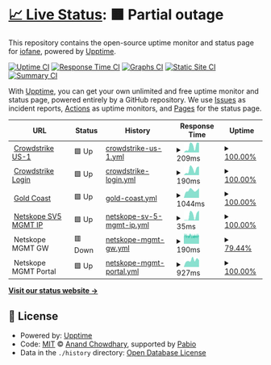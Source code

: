 # [📈 Live Status](https://demo.upptime.js.org): <!--live status--> **🟧 Partial outage**

This repository contains the open-source uptime monitor and status page for [iofane](https://demo.upptime.js.org), powered by [Upptime](https://github.com/upptime/upptime).

[![Uptime CI](https://github.com/iofane/gitup/workflows/Uptime%20CI/badge.svg)](https://github.com/iofane/gitup/actions?query=workflow%3A%22Uptime+CI%22)
[![Response Time CI](https://github.com/iofane/gitup/workflows/Response%20Time%20CI/badge.svg)](https://github.com/iofane/gitup/actions?query=workflow%3A%22Response+Time+CI%22)
[![Graphs CI](https://github.com/iofane/gitup/workflows/Graphs%20CI/badge.svg)](https://github.com/iofane/gitup/actions?query=workflow%3A%22Graphs+CI%22)
[![Static Site CI](https://github.com/iofane/gitup/workflows/Static%20Site%20CI/badge.svg)](https://github.com/iofane/gitup/actions?query=workflow%3A%22Static+Site+CI%22)
[![Summary CI](https://github.com/iofane/gitup/workflows/Summary%20CI/badge.svg)](https://github.com/iofane/gitup/actions?query=workflow%3A%22Summary+CI%22)

With [Upptime](https://upptime.js.org), you can get your own unlimited and free uptime monitor and status page, powered entirely by a GitHub repository. We use [Issues](https://github.com/iofane/gitup/issues) as incident reports, [Actions](https://github.com/iofane/gitup/actions) as uptime monitors, and [Pages](https://demo.upptime.js.org) for the status page.

<!--start: status pages-->
<!-- This summary is generated by Upptime (https://github.com/upptime/upptime) -->
<!-- Do not edit this manually, your changes will be overwritten -->
<!-- prettier-ignore -->
| URL | Status | History | Response Time | Uptime |
| --- | ------ | ------- | ------------- | ------ |
| <img alt="" src="https://icons.duckduckgo.com/ip3/ts01-b.cloudsink.net.ico" height="13"> [Crowdstrike US-1](https://ts01-b.cloudsink.net) | 🟩 Up | [crowdstrike-us-1.yml](https://github.com/iofane/gitup/commits/HEAD/history/crowdstrike-us-1.yml) | <details><summary><img alt="Response time graph" src="./graphs/crowdstrike-us-1/response-time-week.png" height="20"> 209ms</summary><br><a href="https://iofane.github.io/gitup/history/crowdstrike-us-1"><img alt="Response time 263" src="https://img.shields.io/endpoint?url=https%3A%2F%2Fraw.githubusercontent.com%2Fiofane%2Fgitup%2FHEAD%2Fapi%2Fcrowdstrike-us-1%2Fresponse-time.json"></a><br><a href="https://iofane.github.io/gitup/history/crowdstrike-us-1"><img alt="24-hour response time 331" src="https://img.shields.io/endpoint?url=https%3A%2F%2Fraw.githubusercontent.com%2Fiofane%2Fgitup%2FHEAD%2Fapi%2Fcrowdstrike-us-1%2Fresponse-time-day.json"></a><br><a href="https://iofane.github.io/gitup/history/crowdstrike-us-1"><img alt="7-day response time 209" src="https://img.shields.io/endpoint?url=https%3A%2F%2Fraw.githubusercontent.com%2Fiofane%2Fgitup%2FHEAD%2Fapi%2Fcrowdstrike-us-1%2Fresponse-time-week.json"></a><br><a href="https://iofane.github.io/gitup/history/crowdstrike-us-1"><img alt="30-day response time 234" src="https://img.shields.io/endpoint?url=https%3A%2F%2Fraw.githubusercontent.com%2Fiofane%2Fgitup%2FHEAD%2Fapi%2Fcrowdstrike-us-1%2Fresponse-time-month.json"></a><br><a href="https://iofane.github.io/gitup/history/crowdstrike-us-1"><img alt="1-year response time 263" src="https://img.shields.io/endpoint?url=https%3A%2F%2Fraw.githubusercontent.com%2Fiofane%2Fgitup%2FHEAD%2Fapi%2Fcrowdstrike-us-1%2Fresponse-time-year.json"></a></details> | <details><summary><a href="https://iofane.github.io/gitup/history/crowdstrike-us-1">100.00%</a></summary><a href="https://iofane.github.io/gitup/history/crowdstrike-us-1"><img alt="All-time uptime 100.00%" src="https://img.shields.io/endpoint?url=https%3A%2F%2Fraw.githubusercontent.com%2Fiofane%2Fgitup%2FHEAD%2Fapi%2Fcrowdstrike-us-1%2Fuptime.json"></a><br><a href="https://iofane.github.io/gitup/history/crowdstrike-us-1"><img alt="24-hour uptime 100.00%" src="https://img.shields.io/endpoint?url=https%3A%2F%2Fraw.githubusercontent.com%2Fiofane%2Fgitup%2FHEAD%2Fapi%2Fcrowdstrike-us-1%2Fuptime-day.json"></a><br><a href="https://iofane.github.io/gitup/history/crowdstrike-us-1"><img alt="7-day uptime 100.00%" src="https://img.shields.io/endpoint?url=https%3A%2F%2Fraw.githubusercontent.com%2Fiofane%2Fgitup%2FHEAD%2Fapi%2Fcrowdstrike-us-1%2Fuptime-week.json"></a><br><a href="https://iofane.github.io/gitup/history/crowdstrike-us-1"><img alt="30-day uptime 100.00%" src="https://img.shields.io/endpoint?url=https%3A%2F%2Fraw.githubusercontent.com%2Fiofane%2Fgitup%2FHEAD%2Fapi%2Fcrowdstrike-us-1%2Fuptime-month.json"></a><br><a href="https://iofane.github.io/gitup/history/crowdstrike-us-1"><img alt="1-year uptime 100.00%" src="https://img.shields.io/endpoint?url=https%3A%2F%2Fraw.githubusercontent.com%2Fiofane%2Fgitup%2FHEAD%2Fapi%2Fcrowdstrike-us-1%2Fuptime-year.json"></a></details>
| <img alt="" src="https://icons.duckduckgo.com/ip3/falcon.crowdstrike.com.ico" height="13"> [Crowdstrike Login](https://falcon.crowdstrike.com/login/) | 🟩 Up | [crowdstrike-login.yml](https://github.com/iofane/gitup/commits/HEAD/history/crowdstrike-login.yml) | <details><summary><img alt="Response time graph" src="./graphs/crowdstrike-login/response-time-week.png" height="20"> 190ms</summary><br><a href="https://iofane.github.io/gitup/history/crowdstrike-login"><img alt="Response time 233" src="https://img.shields.io/endpoint?url=https%3A%2F%2Fraw.githubusercontent.com%2Fiofane%2Fgitup%2FHEAD%2Fapi%2Fcrowdstrike-login%2Fresponse-time.json"></a><br><a href="https://iofane.github.io/gitup/history/crowdstrike-login"><img alt="24-hour response time 293" src="https://img.shields.io/endpoint?url=https%3A%2F%2Fraw.githubusercontent.com%2Fiofane%2Fgitup%2FHEAD%2Fapi%2Fcrowdstrike-login%2Fresponse-time-day.json"></a><br><a href="https://iofane.github.io/gitup/history/crowdstrike-login"><img alt="7-day response time 190" src="https://img.shields.io/endpoint?url=https%3A%2F%2Fraw.githubusercontent.com%2Fiofane%2Fgitup%2FHEAD%2Fapi%2Fcrowdstrike-login%2Fresponse-time-week.json"></a><br><a href="https://iofane.github.io/gitup/history/crowdstrike-login"><img alt="30-day response time 218" src="https://img.shields.io/endpoint?url=https%3A%2F%2Fraw.githubusercontent.com%2Fiofane%2Fgitup%2FHEAD%2Fapi%2Fcrowdstrike-login%2Fresponse-time-month.json"></a><br><a href="https://iofane.github.io/gitup/history/crowdstrike-login"><img alt="1-year response time 233" src="https://img.shields.io/endpoint?url=https%3A%2F%2Fraw.githubusercontent.com%2Fiofane%2Fgitup%2FHEAD%2Fapi%2Fcrowdstrike-login%2Fresponse-time-year.json"></a></details> | <details><summary><a href="https://iofane.github.io/gitup/history/crowdstrike-login">100.00%</a></summary><a href="https://iofane.github.io/gitup/history/crowdstrike-login"><img alt="All-time uptime 100.00%" src="https://img.shields.io/endpoint?url=https%3A%2F%2Fraw.githubusercontent.com%2Fiofane%2Fgitup%2FHEAD%2Fapi%2Fcrowdstrike-login%2Fuptime.json"></a><br><a href="https://iofane.github.io/gitup/history/crowdstrike-login"><img alt="24-hour uptime 100.00%" src="https://img.shields.io/endpoint?url=https%3A%2F%2Fraw.githubusercontent.com%2Fiofane%2Fgitup%2FHEAD%2Fapi%2Fcrowdstrike-login%2Fuptime-day.json"></a><br><a href="https://iofane.github.io/gitup/history/crowdstrike-login"><img alt="7-day uptime 100.00%" src="https://img.shields.io/endpoint?url=https%3A%2F%2Fraw.githubusercontent.com%2Fiofane%2Fgitup%2FHEAD%2Fapi%2Fcrowdstrike-login%2Fuptime-week.json"></a><br><a href="https://iofane.github.io/gitup/history/crowdstrike-login"><img alt="30-day uptime 100.00%" src="https://img.shields.io/endpoint?url=https%3A%2F%2Fraw.githubusercontent.com%2Fiofane%2Fgitup%2FHEAD%2Fapi%2Fcrowdstrike-login%2Fuptime-month.json"></a><br><a href="https://iofane.github.io/gitup/history/crowdstrike-login"><img alt="1-year uptime 100.00%" src="https://img.shields.io/endpoint?url=https%3A%2F%2Fraw.githubusercontent.com%2Fiofane%2Fgitup%2FHEAD%2Fapi%2Fcrowdstrike-login%2Fuptime-year.json"></a></details>
| <img alt="" src="https://icons.duckduckgo.com/ip3/www.goldcoast.qld.gov.au.ico" height="13"> [Gold Coast](https://www.goldcoast.qld.gov.au/Home) | 🟩 Up | [gold-coast.yml](https://github.com/iofane/gitup/commits/HEAD/history/gold-coast.yml) | <details><summary><img alt="Response time graph" src="./graphs/gold-coast/response-time-week.png" height="20"> 1044ms</summary><br><a href="https://iofane.github.io/gitup/history/gold-coast"><img alt="Response time 1274" src="https://img.shields.io/endpoint?url=https%3A%2F%2Fraw.githubusercontent.com%2Fiofane%2Fgitup%2FHEAD%2Fapi%2Fgold-coast%2Fresponse-time.json"></a><br><a href="https://iofane.github.io/gitup/history/gold-coast"><img alt="24-hour response time 1310" src="https://img.shields.io/endpoint?url=https%3A%2F%2Fraw.githubusercontent.com%2Fiofane%2Fgitup%2FHEAD%2Fapi%2Fgold-coast%2Fresponse-time-day.json"></a><br><a href="https://iofane.github.io/gitup/history/gold-coast"><img alt="7-day response time 1044" src="https://img.shields.io/endpoint?url=https%3A%2F%2Fraw.githubusercontent.com%2Fiofane%2Fgitup%2FHEAD%2Fapi%2Fgold-coast%2Fresponse-time-week.json"></a><br><a href="https://iofane.github.io/gitup/history/gold-coast"><img alt="30-day response time 1294" src="https://img.shields.io/endpoint?url=https%3A%2F%2Fraw.githubusercontent.com%2Fiofane%2Fgitup%2FHEAD%2Fapi%2Fgold-coast%2Fresponse-time-month.json"></a><br><a href="https://iofane.github.io/gitup/history/gold-coast"><img alt="1-year response time 1274" src="https://img.shields.io/endpoint?url=https%3A%2F%2Fraw.githubusercontent.com%2Fiofane%2Fgitup%2FHEAD%2Fapi%2Fgold-coast%2Fresponse-time-year.json"></a></details> | <details><summary><a href="https://iofane.github.io/gitup/history/gold-coast">100.00%</a></summary><a href="https://iofane.github.io/gitup/history/gold-coast"><img alt="All-time uptime 99.97%" src="https://img.shields.io/endpoint?url=https%3A%2F%2Fraw.githubusercontent.com%2Fiofane%2Fgitup%2FHEAD%2Fapi%2Fgold-coast%2Fuptime.json"></a><br><a href="https://iofane.github.io/gitup/history/gold-coast"><img alt="24-hour uptime 100.00%" src="https://img.shields.io/endpoint?url=https%3A%2F%2Fraw.githubusercontent.com%2Fiofane%2Fgitup%2FHEAD%2Fapi%2Fgold-coast%2Fuptime-day.json"></a><br><a href="https://iofane.github.io/gitup/history/gold-coast"><img alt="7-day uptime 100.00%" src="https://img.shields.io/endpoint?url=https%3A%2F%2Fraw.githubusercontent.com%2Fiofane%2Fgitup%2FHEAD%2Fapi%2Fgold-coast%2Fuptime-week.json"></a><br><a href="https://iofane.github.io/gitup/history/gold-coast"><img alt="30-day uptime 99.93%" src="https://img.shields.io/endpoint?url=https%3A%2F%2Fraw.githubusercontent.com%2Fiofane%2Fgitup%2FHEAD%2Fapi%2Fgold-coast%2Fuptime-month.json"></a><br><a href="https://iofane.github.io/gitup/history/gold-coast"><img alt="1-year uptime 99.97%" src="https://img.shields.io/endpoint?url=https%3A%2F%2Fraw.githubusercontent.com%2Fiofane%2Fgitup%2FHEAD%2Fapi%2Fgold-coast%2Fuptime-year.json"></a></details>
| <img alt="" src="https://res.cloudinary.com/apideck/image/upload/v1593442136/icons/netskope.jpg" height="13"> [Netskope SV5 MGMT IP](8.36.116.70) | 🟩 Up | [netskope-sv-5-mgmt-ip.yml](https://github.com/iofane/gitup/commits/HEAD/history/netskope-sv-5-mgmt-ip.yml) | <details><summary><img alt="Response time graph" src="./graphs/netskope-sv-5-mgmt-ip/response-time-week.png" height="20"> 35ms</summary><br><a href="https://iofane.github.io/gitup/history/netskope-sv-5-mgmt-ip"><img alt="Response time 44" src="https://img.shields.io/endpoint?url=https%3A%2F%2Fraw.githubusercontent.com%2Fiofane%2Fgitup%2FHEAD%2Fapi%2Fnetskope-sv-5-mgmt-ip%2Fresponse-time.json"></a><br><a href="https://iofane.github.io/gitup/history/netskope-sv-5-mgmt-ip"><img alt="24-hour response time 68" src="https://img.shields.io/endpoint?url=https%3A%2F%2Fraw.githubusercontent.com%2Fiofane%2Fgitup%2FHEAD%2Fapi%2Fnetskope-sv-5-mgmt-ip%2Fresponse-time-day.json"></a><br><a href="https://iofane.github.io/gitup/history/netskope-sv-5-mgmt-ip"><img alt="7-day response time 35" src="https://img.shields.io/endpoint?url=https%3A%2F%2Fraw.githubusercontent.com%2Fiofane%2Fgitup%2FHEAD%2Fapi%2Fnetskope-sv-5-mgmt-ip%2Fresponse-time-week.json"></a><br><a href="https://iofane.github.io/gitup/history/netskope-sv-5-mgmt-ip"><img alt="30-day response time 41" src="https://img.shields.io/endpoint?url=https%3A%2F%2Fraw.githubusercontent.com%2Fiofane%2Fgitup%2FHEAD%2Fapi%2Fnetskope-sv-5-mgmt-ip%2Fresponse-time-month.json"></a><br><a href="https://iofane.github.io/gitup/history/netskope-sv-5-mgmt-ip"><img alt="1-year response time 44" src="https://img.shields.io/endpoint?url=https%3A%2F%2Fraw.githubusercontent.com%2Fiofane%2Fgitup%2FHEAD%2Fapi%2Fnetskope-sv-5-mgmt-ip%2Fresponse-time-year.json"></a></details> | <details><summary><a href="https://iofane.github.io/gitup/history/netskope-sv-5-mgmt-ip">100.00%</a></summary><a href="https://iofane.github.io/gitup/history/netskope-sv-5-mgmt-ip"><img alt="All-time uptime 100.00%" src="https://img.shields.io/endpoint?url=https%3A%2F%2Fraw.githubusercontent.com%2Fiofane%2Fgitup%2FHEAD%2Fapi%2Fnetskope-sv-5-mgmt-ip%2Fuptime.json"></a><br><a href="https://iofane.github.io/gitup/history/netskope-sv-5-mgmt-ip"><img alt="24-hour uptime 100.00%" src="https://img.shields.io/endpoint?url=https%3A%2F%2Fraw.githubusercontent.com%2Fiofane%2Fgitup%2FHEAD%2Fapi%2Fnetskope-sv-5-mgmt-ip%2Fuptime-day.json"></a><br><a href="https://iofane.github.io/gitup/history/netskope-sv-5-mgmt-ip"><img alt="7-day uptime 100.00%" src="https://img.shields.io/endpoint?url=https%3A%2F%2Fraw.githubusercontent.com%2Fiofane%2Fgitup%2FHEAD%2Fapi%2Fnetskope-sv-5-mgmt-ip%2Fuptime-week.json"></a><br><a href="https://iofane.github.io/gitup/history/netskope-sv-5-mgmt-ip"><img alt="30-day uptime 100.00%" src="https://img.shields.io/endpoint?url=https%3A%2F%2Fraw.githubusercontent.com%2Fiofane%2Fgitup%2FHEAD%2Fapi%2Fnetskope-sv-5-mgmt-ip%2Fuptime-month.json"></a><br><a href="https://iofane.github.io/gitup/history/netskope-sv-5-mgmt-ip"><img alt="1-year uptime 100.00%" src="https://img.shields.io/endpoint?url=https%3A%2F%2Fraw.githubusercontent.com%2Fiofane%2Fgitup%2FHEAD%2Fapi%2Fnetskope-sv-5-mgmt-ip%2Fuptime-year.json"></a></details>
| <img alt="" src="https://res.cloudinary.com/apideck/image/upload/v1593442136/icons/netskope.jpg" height="13"> Netskope MGMT GW | 🟥 Down | [netskope-mgmt-gw.yml](https://github.com/iofane/gitup/commits/HEAD/history/netskope-mgmt-gw.yml) | <details><summary><img alt="Response time graph" src="./graphs/netskope-mgmt-gw/response-time-week.png" height="20"> 190ms</summary><br><a href="https://iofane.github.io/gitup/history/netskope-mgmt-gw"><img alt="Response time 190" src="https://img.shields.io/endpoint?url=https%3A%2F%2Fraw.githubusercontent.com%2Fiofane%2Fgitup%2FHEAD%2Fapi%2Fnetskope-mgmt-gw%2Fresponse-time.json"></a><br><a href="https://iofane.github.io/gitup/history/netskope-mgmt-gw"><img alt="24-hour response time 195" src="https://img.shields.io/endpoint?url=https%3A%2F%2Fraw.githubusercontent.com%2Fiofane%2Fgitup%2FHEAD%2Fapi%2Fnetskope-mgmt-gw%2Fresponse-time-day.json"></a><br><a href="https://iofane.github.io/gitup/history/netskope-mgmt-gw"><img alt="7-day response time 190" src="https://img.shields.io/endpoint?url=https%3A%2F%2Fraw.githubusercontent.com%2Fiofane%2Fgitup%2FHEAD%2Fapi%2Fnetskope-mgmt-gw%2Fresponse-time-week.json"></a><br><a href="https://iofane.github.io/gitup/history/netskope-mgmt-gw"><img alt="30-day response time 189" src="https://img.shields.io/endpoint?url=https%3A%2F%2Fraw.githubusercontent.com%2Fiofane%2Fgitup%2FHEAD%2Fapi%2Fnetskope-mgmt-gw%2Fresponse-time-month.json"></a><br><a href="https://iofane.github.io/gitup/history/netskope-mgmt-gw"><img alt="1-year response time 190" src="https://img.shields.io/endpoint?url=https%3A%2F%2Fraw.githubusercontent.com%2Fiofane%2Fgitup%2FHEAD%2Fapi%2Fnetskope-mgmt-gw%2Fresponse-time-year.json"></a></details> | <details><summary><a href="https://iofane.github.io/gitup/history/netskope-mgmt-gw">79.44%</a></summary><a href="https://iofane.github.io/gitup/history/netskope-mgmt-gw"><img alt="All-time uptime 97.89%" src="https://img.shields.io/endpoint?url=https%3A%2F%2Fraw.githubusercontent.com%2Fiofane%2Fgitup%2FHEAD%2Fapi%2Fnetskope-mgmt-gw%2Fuptime.json"></a><br><a href="https://iofane.github.io/gitup/history/netskope-mgmt-gw"><img alt="24-hour uptime 44.35%" src="https://img.shields.io/endpoint?url=https%3A%2F%2Fraw.githubusercontent.com%2Fiofane%2Fgitup%2FHEAD%2Fapi%2Fnetskope-mgmt-gw%2Fuptime-day.json"></a><br><a href="https://iofane.github.io/gitup/history/netskope-mgmt-gw"><img alt="7-day uptime 79.44%" src="https://img.shields.io/endpoint?url=https%3A%2F%2Fraw.githubusercontent.com%2Fiofane%2Fgitup%2FHEAD%2Fapi%2Fnetskope-mgmt-gw%2Fuptime-week.json"></a><br><a href="https://iofane.github.io/gitup/history/netskope-mgmt-gw"><img alt="30-day uptime 95.27%" src="https://img.shields.io/endpoint?url=https%3A%2F%2Fraw.githubusercontent.com%2Fiofane%2Fgitup%2FHEAD%2Fapi%2Fnetskope-mgmt-gw%2Fuptime-month.json"></a><br><a href="https://iofane.github.io/gitup/history/netskope-mgmt-gw"><img alt="1-year uptime 97.89%" src="https://img.shields.io/endpoint?url=https%3A%2F%2Fraw.githubusercontent.com%2Fiofane%2Fgitup%2FHEAD%2Fapi%2Fnetskope-mgmt-gw%2Fuptime-year.json"></a></details>
| <img alt="" src="https://res.cloudinary.com/apideck/image/upload/v1593442136/icons/netskope.jpg" height="13"> Netskope MGMT Portal | 🟩 Up | [netskope-mgmt-portal.yml](https://github.com/iofane/gitup/commits/HEAD/history/netskope-mgmt-portal.yml) | <details><summary><img alt="Response time graph" src="./graphs/netskope-mgmt-portal/response-time-week.png" height="20"> 927ms</summary><br><a href="https://iofane.github.io/gitup/history/netskope-mgmt-portal"><img alt="Response time 976" src="https://img.shields.io/endpoint?url=https%3A%2F%2Fraw.githubusercontent.com%2Fiofane%2Fgitup%2FHEAD%2Fapi%2Fnetskope-mgmt-portal%2Fresponse-time.json"></a><br><a href="https://iofane.github.io/gitup/history/netskope-mgmt-portal"><img alt="24-hour response time 921" src="https://img.shields.io/endpoint?url=https%3A%2F%2Fraw.githubusercontent.com%2Fiofane%2Fgitup%2FHEAD%2Fapi%2Fnetskope-mgmt-portal%2Fresponse-time-day.json"></a><br><a href="https://iofane.github.io/gitup/history/netskope-mgmt-portal"><img alt="7-day response time 927" src="https://img.shields.io/endpoint?url=https%3A%2F%2Fraw.githubusercontent.com%2Fiofane%2Fgitup%2FHEAD%2Fapi%2Fnetskope-mgmt-portal%2Fresponse-time-week.json"></a><br><a href="https://iofane.github.io/gitup/history/netskope-mgmt-portal"><img alt="30-day response time 983" src="https://img.shields.io/endpoint?url=https%3A%2F%2Fraw.githubusercontent.com%2Fiofane%2Fgitup%2FHEAD%2Fapi%2Fnetskope-mgmt-portal%2Fresponse-time-month.json"></a><br><a href="https://iofane.github.io/gitup/history/netskope-mgmt-portal"><img alt="1-year response time 976" src="https://img.shields.io/endpoint?url=https%3A%2F%2Fraw.githubusercontent.com%2Fiofane%2Fgitup%2FHEAD%2Fapi%2Fnetskope-mgmt-portal%2Fresponse-time-year.json"></a></details> | <details><summary><a href="https://iofane.github.io/gitup/history/netskope-mgmt-portal">100.00%</a></summary><a href="https://iofane.github.io/gitup/history/netskope-mgmt-portal"><img alt="All-time uptime 100.00%" src="https://img.shields.io/endpoint?url=https%3A%2F%2Fraw.githubusercontent.com%2Fiofane%2Fgitup%2FHEAD%2Fapi%2Fnetskope-mgmt-portal%2Fuptime.json"></a><br><a href="https://iofane.github.io/gitup/history/netskope-mgmt-portal"><img alt="24-hour uptime 100.00%" src="https://img.shields.io/endpoint?url=https%3A%2F%2Fraw.githubusercontent.com%2Fiofane%2Fgitup%2FHEAD%2Fapi%2Fnetskope-mgmt-portal%2Fuptime-day.json"></a><br><a href="https://iofane.github.io/gitup/history/netskope-mgmt-portal"><img alt="7-day uptime 100.00%" src="https://img.shields.io/endpoint?url=https%3A%2F%2Fraw.githubusercontent.com%2Fiofane%2Fgitup%2FHEAD%2Fapi%2Fnetskope-mgmt-portal%2Fuptime-week.json"></a><br><a href="https://iofane.github.io/gitup/history/netskope-mgmt-portal"><img alt="30-day uptime 100.00%" src="https://img.shields.io/endpoint?url=https%3A%2F%2Fraw.githubusercontent.com%2Fiofane%2Fgitup%2FHEAD%2Fapi%2Fnetskope-mgmt-portal%2Fuptime-month.json"></a><br><a href="https://iofane.github.io/gitup/history/netskope-mgmt-portal"><img alt="1-year uptime 100.00%" src="https://img.shields.io/endpoint?url=https%3A%2F%2Fraw.githubusercontent.com%2Fiofane%2Fgitup%2FHEAD%2Fapi%2Fnetskope-mgmt-portal%2Fuptime-year.json"></a></details>

<!--end: status pages-->

[**Visit our status website →**](https://demo.upptime.js.org)

## 📄 License

- Powered by: [Upptime](https://github.com/upptime/upptime)
- Code: [MIT](./LICENSE) © [Anand Chowdhary](https://anandchowdhary.com), supported by [Pabio](https://pabio.com)
- Data in the `./history` directory: [Open Database License](https://opendatacommons.org/licenses/odbl/1-0/)
